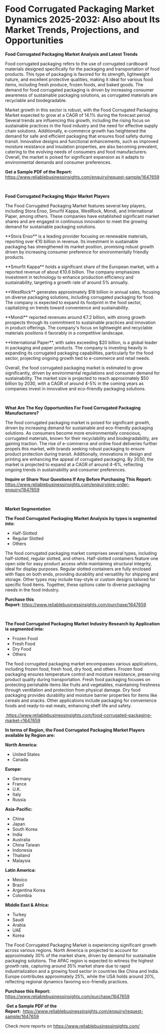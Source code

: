 <p><h1>Food Corrugated Packaging Market Dynamics 2025-2032: Also about Its Market Trends, Projections, and Opportunities</h1></p><p><strong>Food Corrugated Packaging Market Analysis and Latest Trends</strong></p>
<p><p>Food corrugated packaging refers to the use of corrugated cardboard materials designed specifically for the packaging and transportation of food products. This type of packaging is favored for its strength, lightweight nature, and excellent protective qualities, making it ideal for various food items, including fresh produce, frozen foods, and baked goods. The demand for food corrugated packaging is driven by increasing consumer awareness of sustainable packaging solutions, as corrugated materials are recyclable and biodegradable.</p><p>Market growth in this sector is robust, with the Food Corrugated Packaging Market expected to grow at a CAGR of 14.1% during the forecast period. Several trends are influencing this growth, including the rising focus on sustainable practices in the food industry and the need for effective supply chain solutions. Additionally, e-commerce growth has heightened the demand for safe and efficient packaging that ensures food safety during transit. Innovative designs and functional enhancements, such as improved moisture resistance and insulation properties, are also becoming prevalent, catering to the evolving needs of consumers and food manufacturers. Overall, the market is poised for significant expansion as it adapts to environmental demands and consumer preferences.</p></p>
<p><strong>Get a Sample PDF of the Report:&nbsp;</strong> <a href="https://www.reliablebusinessinsights.com/enquiry/request-sample/1647659?utm_campaign=3325&utm_medium=2&utm_source=Github&utm_content=ia&utm_term=29032025&utm_id=food-corrugated-packaging">https://www.reliablebusinessinsights.com/enquiry/request-sample/1647659</a></p>
<p>&nbsp;</p>
<p><strong>Food Corrugated Packaging Major Market Players</strong></p>
<p><p>The Food Corrugated Packaging Market features several key players, including Stora Enso, Smurfit Kappa, WestRock, Mondi, and International Paper, among others. These companies have established significant market shares and are engaged in continuous innovation to meet the growing demand for sustainable packaging solutions.</p><p>**Stora Enso** is a leading provider focusing on renewable materials, reporting over €10 billion in revenue. Its investment in sustainable packaging has strengthened its market position, promising robust growth driven by increasing consumer preference for environmentally friendly products.</p><p>**Smurfit Kappa** holds a significant share of the European market, with a reported revenue of about €10.6 billion. The company emphasizes investment in technology to enhance production efficiency and sustainability, targeting a growth rate of around 5% annually.</p><p>**WestRock** generates approximately $18 billion in annual sales, focusing on diverse packaging solutions, including corrugated packaging for food. The company is expected to expand its footprint in the food sector, capitalizing on trends toward convenience and sustainability.</p><p>**Mondi** reported revenues around €7.2 billion, with strong growth prospects through its commitment to sustainable practices and innovation in product offerings. The company's focus on lightweight and recyclable materials positions it favorably in a competitive landscape.</p><p>**International Paper**, with sales exceeding $20 billion, is a global leader in packaging and paper products. The company is investing heavily in expanding its corrugated packaging capabilities, particularly for the food sector, projecting ongoing growth tied to e-commerce and retail needs.</p><p>Overall, the food corrugated packaging market is estimated to grow significantly, driven by environmental regulations and consumer demand for sustainability. The market size is projected to reach approximately $50 billion by 2030, with a CAGR of around 4-5% in the coming years as companies invest in innovative and eco-friendly packaging solutions.</p></p>
<p>&nbsp;</p>
<p><strong>What Are The Key Opportunities For Food Corrugated Packaging Manufacturers?</strong></p>
<p><p>The food corrugated packaging market is poised for significant growth, driven by increasing demand for sustainable and eco-friendly packaging solutions. As consumers become more environmentally conscious, corrugated materials, known for their recyclability and biodegradability, are gaining traction. The rise of e-commerce and online food deliveries further propels this market, with brands seeking robust packaging to ensure product protection during transit. Additionally, innovations in design and printing are enhancing the appeal of corrugated packaging. By 2030, the market is projected to expand at a CAGR of around 4-6%, reflecting ongoing trends in sustainability and consumer preferences.</p></p>
<p><strong>Inquire or Share Your Questions If Any Before Purchasing This Report:</strong> <a href="https://www.reliablebusinessinsights.com/enquiry/pre-order-enquiry/1647659?utm_campaign=3325&utm_medium=2&utm_source=Github&utm_content=ia&utm_term=29032025&utm_id=food-corrugated-packaging">https://www.reliablebusinessinsights.com/enquiry/pre-order-enquiry/1647659</a></p>
<p>&nbsp;</p>
<p><strong>Market Segmentation</strong></p>
<p><strong>The Food Corrugated Packaging Market Analysis by types is segmented into:</strong></p>
<p><ul><li>Half-Slotted</li><li>Regular Slotted</li><li>Others</li></ul></p>
<p><p>The food corrugated packaging market comprises several types, including half-slotted, regular slotted, and others. Half-slotted containers feature one open side for easy product access while maintaining structural integrity, ideal for display purposes. Regular slotted containers are fully enclosed with flaps on both ends, providing durability and versatility for shipping and storage. Other types may include tray-style or custom designs tailored for specific food items. Together, these options cater to diverse packaging needs in the food industry.</p></p>
<p><strong>Purchase this Report:&nbsp;</strong><a href="https://www.reliablebusinessinsights.com/purchase/1647659?utm_campaign=3325&utm_medium=2&utm_source=Github&utm_content=ia&utm_term=29032025&utm_id=food-corrugated-packaging">https://www.reliablebusinessinsights.com/purchase/1647659</a></p>
<p>&nbsp;</p>
<p><strong>The Food Corrugated Packaging Market Industry Research by Application is segmented into:</strong></p>
<p><ul><li>Frozen Food</li><li>Fresh Food</li><li>Dry Food</li><li>Others</li></ul></p>
<p><p>The food corrugated packaging market encompasses various applications, including frozen food, fresh food, dry food, and others. Frozen food packaging ensures temperature control and moisture resistance, preserving product quality during transportation. Fresh food packaging focuses on protecting perishable items like fruits and vegetables, maintaining freshness through ventilation and protection from physical damage. Dry food packaging provides durability and moisture barrier properties for items like cereals and snacks. Other applications include packaging for convenience foods and ready-to-eat meals, enhancing shelf life and safety.</p></p>
<p><a href="https://www.reliablebusinessinsights.com/food-corrugated-packaging-market-r1647659?utm_campaign=3325&utm_medium=2&utm_source=Github&utm_content=ia&utm_term=29032025&utm_id=food-corrugated-packaging">&nbsp;https://www.reliablebusinessinsights.com/food-corrugated-packaging-market-r1647659</a></p>
<p><strong>In terms of Region, the Food Corrugated Packaging Market Players available by Region are:</strong></p>
<p>
    <p> <strong> North America: </strong>
        <ul>
            <li>United States</li>
            <li>Canada</li>
        </ul>
        </p> 
    <p> <strong> Europe: </strong>
        <ul>
            <li>Germany</li>
            <li>France</li>
            <li>U.K.</li>
            <li>Italy</li>
            <li>Russia</li>
        </ul>
        </p> 
    <p> <strong> Asia-Pacific: </strong>
        <ul>
            <li>China</li>
            <li>Japan</li>
            <li>South Korea</li>
            <li>India</li>
            <li>Australia</li>
            <li>China Taiwan</li>
            <li>Indonesia</li>
            <li>Thailand</li>
            <li>Malaysia</li>
        </ul>
        </p> 
    <p> <strong> Latin America: </strong>
        <ul>
            <li>Mexico</li>
            <li>Brazil</li>
            <li>Argentina Korea</li>
            <li>Colombia</li>
        </ul>
        </p> 
    <p> <strong> Middle East & Africa: </strong>
        <ul>
            <li>Turkey</li>
            <li>Saudi</li>
            <li>Arabia</li>
            <li>UAE</li>
            <li>Korea</li>
        </ul>
    </p>
    </p>
<p><p>The Food Corrugated Packaging Market is experiencing significant growth across various regions. North America is projected to account for approximately 30% of the market share, driven by demand for sustainable packaging solutions. The APAC region is expected to witness the highest growth rate, capturing around 35% market share due to rapid industrialization and a growing food sector in countries like China and India. Europe contributes approximately 25%, while the USA holds around 20%, reflecting regional dynamics favoring eco-friendly practices.</p></p>
<p><strong>Purchase this Report: </strong><a href="https://www.reliablebusinessinsights.com/purchase/1647659?utm_campaign=3325&utm_medium=2&utm_source=Github&utm_content=ia&utm_term=29032025&utm_id=food-corrugated-packaging">https://www.reliablebusinessinsights.com/purchase/1647659</a></p>
<p>&nbsp;<strong>Get a Sample PDF of the Report:&nbsp;&nbsp;</strong><a href="https://www.reliablebusinessinsights.com/enquiry/request-sample/1647659?utm_campaign=3325&utm_medium=2&utm_source=Github&utm_content=ia&utm_term=29032025&utm_id=food-corrugated-packaging">https://www.reliablebusinessinsights.com/enquiry/request-sample/1647659</a></p>
<p><strong></strong></p>
<p>Check more reports on <a href="https://www.reliablebusinessinsights.com/?utm_campaign=3325&utm_medium=2&utm_source=Github&utm_content=ia&utm_term=29032025&utm_id=food-corrugated-packaging">https://www.reliablebusinessinsights.com/</a></p>